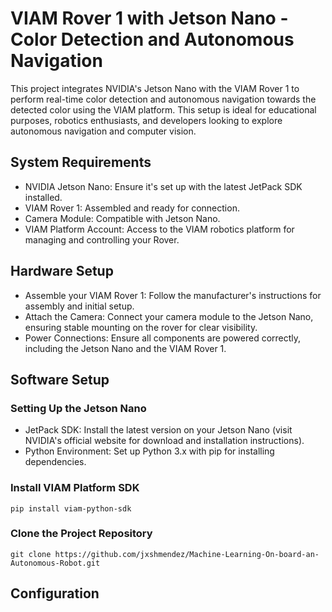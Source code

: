 # VIAM Rover 1 with Jetson Nano - Color Detection and Autonomous Navigation

This project integrates NVIDIA's Jetson Nano with the VIAM Rover 1 to perform real-time color detection and autonomous navigation towards the detected color using the VIAM platform. This setup is ideal for educational purposes, robotics enthusiasts, and developers looking to explore autonomous navigation and computer vision.

## System Requirements

- NVIDIA Jetson Nano: Ensure it's set up with the latest JetPack SDK installed.
- VIAM Rover 1: Assembled and ready for connection.
- Camera Module: Compatible with Jetson Nano.
- VIAM Platform Account: Access to the VIAM robotics platform for managing and controlling your Rover.

## Hardware Setup

- Assemble your VIAM Rover 1: Follow the manufacturer's instructions for assembly and initial setup.
- Attach the Camera: Connect your camera module to the Jetson Nano, ensuring stable mounting on the rover for clear visibility.
- Power Connections: Ensure all components are powered correctly, including the Jetson Nano and the VIAM Rover 1.

## Software Setup

### Setting Up the Jetson Nano
- JetPack SDK: Install the latest version on your Jetson Nano (visit NVIDIA's official website for download and installation instructions).
- Python Environment: Set up Python 3.x with pip for installing dependencies.

### Install VIAM Platform SDK
`pip install viam-python-sdk`

### Clone the Project Repository
`git clone https://github.com/jxshmendez/Machine-Learning-On-board-an-Autonomous-Robot.git`

## Configuration


